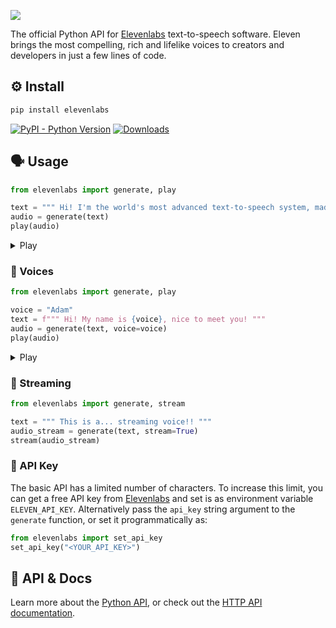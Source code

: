 <img src="LOGO.png"></img>

The official Python API for [Elevenlabs](https://elevenlabs.io/) text-to-speech software. Eleven brings the most compelling, rich and lifelike voices to creators and developers in just a few lines of code.


## ⚙️ Install

```bash
pip install elevenlabs
```
[![PyPI - Python Version](https://img.shields.io/pypi/v/elevenlabs?style=flat&colorA=black&colorB=black)](https://pypi.org/project/elevenlabs/)
[![Downloads](https://static.pepy.tech/personalized-badge/elevenlabs?period=total&units=international_system&left_color=black&right_color=black&left_text=Downloads)](https://pepy.tech/project/elevenlabs)

## 🗣️ Usage

```py
from elevenlabs import generate, play

text = """ Hi! I'm the world's most advanced text-to-speech system, made by elevenlabs. """
audio = generate(text)
play(audio)
```


<details> <summary> Play </summary>

<i> Don't forget to unmute the player! </i>

[voice.webm](https://user-images.githubusercontent.com/12028621/232730309-e47bc907-78ec-4acf-a73a-0d77ba25fd6b.webm)

</details>

### 👥 Voices

```py
from elevenlabs import generate, play

voice = "Adam"
text = f""" Hi! My name is {voice}, nice to meet you! """
audio = generate(text, voice=voice)
play(audio)
```

<details> <summary> Play </summary>

<i> Don't forget to unmute the player! </i>

<b>Adam</b>

[Adam.webm](https://user-images.githubusercontent.com/12028621/232730475-4babdd1b-6078-47d0-811a-68678d009918.webm)

<b>Antoni</b>

[Antoni.webm](https://user-images.githubusercontent.com/12028621/232730870-164e2423-26d2-4423-89ff-36e78483e4e2.webm)

<b>Arnold</b>

[Arnold.webm](https://user-images.githubusercontent.com/12028621/232731257-f7cccbf0-e4d3-49de-9bc8-280e54a29e88.webm)

<b>Bella</b>

[Bella.webm](https://user-images.githubusercontent.com/12028621/232731276-00a8e665-5f7c-4fe7-adcf-47ac0d634874.webm)

<b>Domi</b>

[Domi.webm](https://user-images.githubusercontent.com/12028621/232731299-ca33fdab-fa79-4343-afad-ece0d4363ffe.webm)

<b>Elli</b>

[Elli.webm](https://user-images.githubusercontent.com/12028621/232731318-a1debbd9-ce06-4e71-8199-119cddb2f19c.webm)

<b>Josh</b>

[Josh.webm](https://user-images.githubusercontent.com/12028621/232731374-f81bcc7c-d30c-4958-8086-2271274d6f12.webm)

<b>Rachel</b>

[Rachel.webm](https://user-images.githubusercontent.com/12028621/232731393-9ccdcf54-a957-44ac-b882-67a95e95d7d0.webm)

<b>Sam</b>

[Sam.webm](https://user-images.githubusercontent.com/12028621/232731428-18bca274-6b84-42e4-b4d8-819b0bd0a19a.webm)

</details>

### 🚿 Streaming

```py
from elevenlabs import generate, stream

text = """ This is a... streaming voice!! """
audio_stream = generate(text, stream=True)
stream(audio_stream)
```

### 🔑 API Key

The basic API has a limited number of characters. To increase this limit, you can get a free API key from [Elevenlabs](https://elevenlabs.io/) and set is as environment variable `ELEVEN_API_KEY`. Alternatively pass the `api_key` string argument to the `generate` function, or set it programmatically as:
```py
from elevenlabs import set_api_key
set_api_key("<YOUR_API_KEY>")
```

## 📖 API & Docs

Learn more about the [Python API](API.md), or check out the [HTTP API documentation](https://docs.elevenlabs.io/quickstart).
